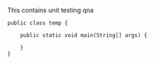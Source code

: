 This contains unit testing qna

    public class temp {
    
        public static void main(String[] args) {
    
        }
    }
